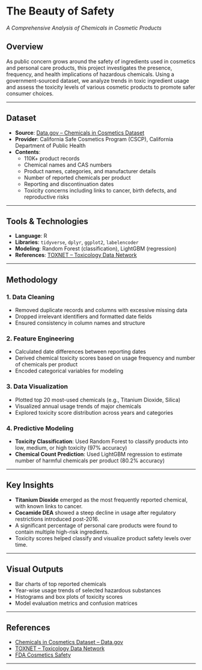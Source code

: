 # The Beauty of Safety  
*A Comprehensive Analysis of Chemicals in Cosmetic Products*

## Overview
As public concern grows around the safety of ingredients used in cosmetics and personal care products, this project investigates the presence, frequency, and health implications of hazardous chemicals. Using a government-sourced dataset, we analyze trends in toxic ingredient usage and assess the toxicity levels of various cosmetic products to promote safer consumer choices.

---

## Dataset

- **Source**: [Data.gov – Chemicals in Cosmetics Dataset](https://catalog.data.gov/dataset/chemicals-in-cosmetics-d55bf)
- **Provider**: California Safe Cosmetics Program (CSCP), California Department of Public Health
- **Contents**:
  - 110K+ product records
  - Chemical names and CAS numbers
  - Product names, categories, and manufacturer details
  - Number of reported chemicals per product
  - Reporting and discontinuation dates
  - Toxicity concerns including links to cancer, birth defects, and reproductive risks

---

## Tools & Technologies

- **Language**: R  
- **Libraries**: `tidyverse`, `dplyr`, `ggplot2`, `labelencoder`  
- **Modeling**: Random Forest (classification), LightGBM (regression)  
- **References**: [TOXNET – Toxicology Data Network](https://www.nlm.nih.gov/toxnet/index.html)

---

## Methodology

### 1. Data Cleaning
- Removed duplicate records and columns with excessive missing data
- Dropped irrelevant identifiers and formatted date fields
- Ensured consistency in column names and structure

### 2. Feature Engineering
- Calculated date differences between reporting dates
- Derived chemical toxicity scores based on usage frequency and number of chemicals per product
- Encoded categorical variables for modeling

### 3. Data Visualization
- Plotted top 20 most-used chemicals (e.g., Titanium Dioxide, Silica)
- Visualized annual usage trends of major chemicals
- Explored toxicity score distribution across years and categories

### 4. Predictive Modeling
- **Toxicity Classification**: Used Random Forest to classify products into low, medium, or high toxicity (97% accuracy)
- **Chemical Count Prediction**: Used LightGBM regression to estimate number of harmful chemicals per product (80.2% accuracy)

---

## Key Insights

- **Titanium Dioxide** emerged as the most frequently reported chemical, with known links to cancer.
- **Cocamide DEA** showed a steep decline in usage after regulatory restrictions introduced post-2016.
- A significant percentage of personal care products were found to contain multiple high-risk ingredients.
- Toxicity scores helped classify and visualize product safety levels over time.

---

## Visual Outputs

- Bar charts of top reported chemicals
- Year-wise usage trends of selected hazardous substances
- Histograms and box plots of toxicity scores
- Model evaluation metrics and confusion matrices

---
  
## References

- [Chemicals in Cosmetics Dataset – Data.gov](https://catalog.data.gov/dataset/chemicals-in-cosmetics-d55bf)  
- [TOXNET – Toxicology Data Network](https://www.nlm.nih.gov/toxnet/index.html)  
- [FDA Cosmetics Safety](https://www.fda.gov/cosmetics/cosmetics-laws-regulations)

---



